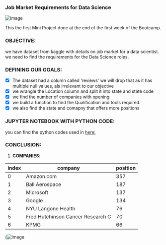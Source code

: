 
### Job Market Requirements for Data Science

![image](https://user-images.githubusercontent.com/81169091/117683002-ebe75200-b1b3-11eb-9307-eabf6d520dd0.png)

This the first Mini Project done at the end of the first week of the Bootcamp.

### OBJECTIVE:
we have dataset from kaggle with details on job market for a data scientist. 
we need to find the requirements for the Data Science roles.

### DEFINING OUR GOALS:

 - [X] The dataset had a column called 'reviews' we will drop that as it has multiple null values, als irrelevant to our objective
 - [X] we wrangle the Location column and split it into state and state code 
 - [X] we find the number of companies with opening 
 - [X] we build a function to find the Qualification and tools required.
 - [X] we also find the state and comapny that offers more positions

### JUPYTER NOTEBOOK WITH PYTHON CODE:
you can find the python codes used in [here:](https://github.com/prebitha/IronHack-Projects/blob/main/1.%20Job%20Market%20Requirements%20for%20Data%20Science/job%20market%20for%20data%20scientist.ipynb)

### CONCLUSION:

1. **COMPANIES**: 

  index |      company	                    |   position 
|-------|----------------------------------|------------|
|0      |  	Amazon.com	                    |   357      |
|1      |	Ball Aerospace                   |  	187      |
|2      |  Microsoft	                      |   137      |
|3	     |  Google	                         |   134      |
|4      |	NYU Langone Health               | 	 76       |
|5      |	Fred Hutchinson Cancer Research C| 	 70       |
|6      | 	KPMG                            | 	 66       |

(![image](https://user-images.githubusercontent.com/81169091/117686883-94e37c00-b1b7-11eb-82c7-d6ba7e60b341.png)
